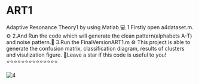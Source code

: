 # ART1
Adaptive Resonance Theory1 by using Matlab 💻
1.Firstly open a4dataset.m. ⚙️
2.And Run the code which will generate the clean pattern(alphabets A-T) and noise pattern.🔡
3.Run the FinalVersionART1.m ⚙️
This project is able to generate the confusion matrix, classification diagram, results of clusters and visulization figure.
💓Leave a star if this code is useful to you!⭐⭐⭐⭐⭐⭐⭐⭐⭐⭐⭐⭐⭐⭐


![4](https://github.com/Jimmi1e/ART1/assets/144962751/a525c372-af30-41a6-98f6-c7a9b721087c)
